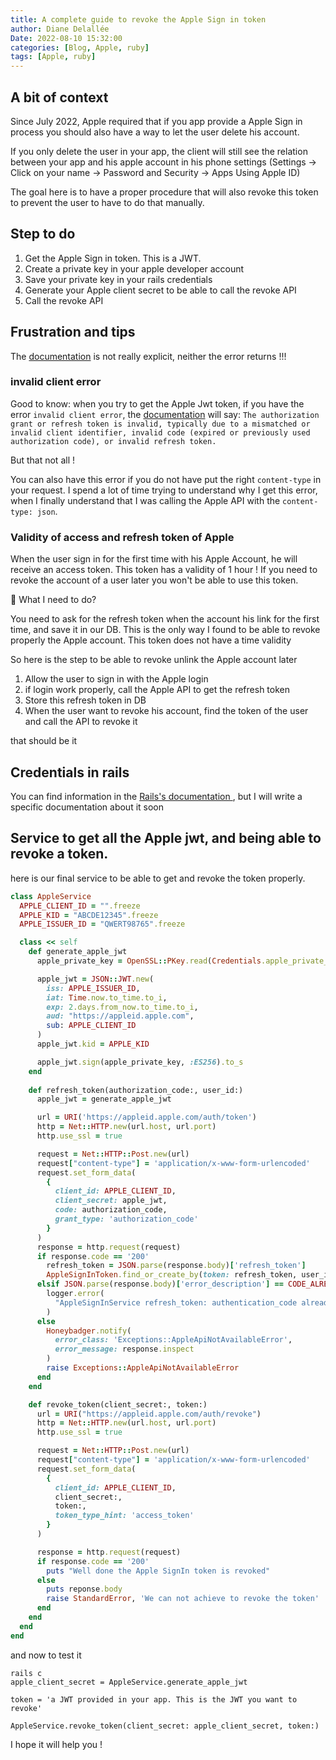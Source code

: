 ```yaml
---
title: A complete guide to revoke the Apple Sign in token
author: Diane Delallée
Date: 2022-08-10 15:32:00
categories: [Blog, Apple, ruby]
tags: [Apple, ruby]
---
```


## A bit of context

Since July 2022, Apple required that if you app provide a Apple Sign in  process you should also have a way to let the user delete his account.

If you only delete the user in your app, the client will still see the relation between your app and his apple account in his phone settings
(Settings -> Click on your name -> Password and Security -> Apps Using Apple ID)

The goal here is to have a proper procedure that will also revoke this token to prevent the user to have to do that manually.

## Step to do

1. Get the Apple Sign in token. This is a JWT. 
2. Create a private key in your apple developer account
3. Save your private key in your rails credentials
4. Generate your Apple client secret to be able to call the revoke API
5. Call the revoke API

## Frustration and tips
The [documentation](https://developer.apple.com/documentation/sign_in_with_apple/revoke_tokens) is not really explicit, neither the error returns !!!

### invalid client error

Good to know: when you try to get the Apple Jwt token, if you have the error `invalid client error`, the [documentation](https://developer.apple.com/documentation/sign_in_with_apple/errorresponse) will say: 
`The authorization grant or refresh token is invalid, typically due to a mismatched or invalid client identifier, invalid code (expired or previously used authorization code), or invalid refresh token.`

But that not all !

You can also have this error if you do not have put the right `content-type` in your request.
I spend a lot of time trying to understand why I get this error, when I finally understand that I was calling the Apple API with the `content-type: json`.

### Validity of access and refresh token of Apple

When the user sign in for the first time with his Apple Account, he will receive an access token. This token has a validity of 1 hour ! If you need to revoke the account of a user later you won't be able to use this token.

🤔 What I need to do?

You need to ask for the refresh token when the account his link for the first time, and save it in our DB. This is the only way I found to be able to revoke properly the Apple account.
This token does not have a time validity

So here is the step to be able to revoke unlink the Apple account later
1. Allow the user to sign in with the Apple login
2. if login work properly, call the Apple API to get the refresh token
3. Store this refresh token in DB
4. When the user want to revoke his account, find the token of the user and call the API to revoke it

that should be it

## Credentials in rails

You can find information in the [Rails's documentation ](https://edgeguides.rubyonrails.org/security.html#custom-credentials), but I will write a specific documentation about it soon

## Service to get all the Apple jwt, and being able to revoke a token.

here is our final service to be able to get and revoke the token properly.

```ruby
class AppleService
  APPLE_CLIENT_ID = "".freeze
  APPLE_KID = "ABCDE12345".freeze
  APPLE_ISSUER_ID = "QWERT98765".freeze

  class << self
    def generate_apple_jwt
      apple_private_key = OpenSSL::PKey.read(Credentials.apple_private_key)

      apple_jwt = JSON::JWT.new(
        iss: APPLE_ISSUER_ID,
        iat: Time.now.to_time.to_i,
        exp: 2.days.from_now.to_time.to_i,
        aud: "https://appleid.apple.com",
        sub: APPLE_CLIENT_ID
      )
      apple_jwt.kid = APPLE_KID

      apple_jwt.sign(apple_private_key, :ES256).to_s
    end
    
    def refresh_token(authorization_code:, user_id:)
      apple_jwt = generate_apple_jwt

      url = URI('https://appleid.apple.com/auth/token')
      http = Net::HTTP.new(url.host, url.port)
      http.use_ssl = true

      request = Net::HTTP::Post.new(url)
      request["content-type"] = 'application/x-www-form-urlencoded'
      request.set_form_data(
        {
          client_id: APPLE_CLIENT_ID,
          client_secret: apple_jwt,
          code: authorization_code,
          grant_type: 'authorization_code'
        }
      )
      response = http.request(request)
      if response.code == '200'
        refresh_token = JSON.parse(response.body)['refresh_token']
        AppleSignInToken.find_or_create_by(token: refresh_token, user_id:)
      elsif JSON.parse(response.body)['error_description'] == CODE_ALREADY_USER
        logger.error(
          "AppleSignInService refresh_token: authentication_code already use", user_id: user_id
        )
      else
        Honeybadger.notify(
          error_class: 'Exceptions::AppleApiNotAvailableError',
          error_message: response.inspect
        )
        raise Exceptions::AppleApiNotAvailableError
      end
    end

    def revoke_token(client_secret:, token:)
      url = URI("https://appleid.apple.com/auth/revoke")
      http = Net::HTTP.new(url.host, url.port)
      http.use_ssl = true

      request = Net::HTTP::Post.new(url)
      request["content-type"] = 'application/x-www-form-urlencoded'
      request.set_form_data(
        {
          client_id: APPLE_CLIENT_ID,
          client_secret:,
          token:,
          token_type_hint: 'access_token'
        }
      )

      response = http.request(request)
      if response.code == '200'
        puts "Well done the Apple SignIn token is revoked"
      else
        puts reponse.body
        raise StandardError, 'We can not achieve to revoke the token'
      end
    end
  end
end
```

and now to test it 

```shell
rails c 
apple_client_secret = AppleService.generate_apple_jwt

token = 'a JWT provided in your app. This is the JWT you want to revoke'

AppleService.revoke_token(client_secret: apple_client_secret, token:)
```


I hope it will help you !